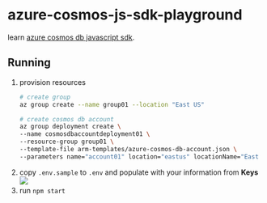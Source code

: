 # azure-cosmos-js-sdk-playground

learn [azure cosmos db javascript sdk](https://github.com/azure/azure-cosmos-js).

## Running

1. provision resources
    ```sh
    # create group
    az group create --name group01 --location "East US"

    # create cosmos db account
    az group deployment create \
    --name cosmosdbaccountdeployment01 \
    --resource-group group01 \
    --template-file arm-templates/azure-cosmos-db-account.json \
    --parameters name="account01" location="eastus" locationName="East US" defaultExperience="DocumentDB"
    ```
1. copy `.env.sample` to `.env` and populate with your information from **Keys**
![](https://www.evernote.com/l/AAG3s-Zs6VRIPa7fvjL6KuMP03bCj8nDKhYB/image.png)
1. run `npm start`